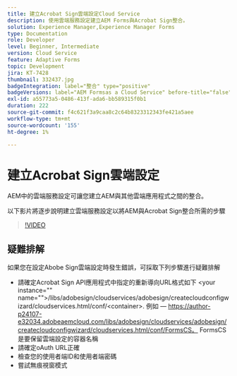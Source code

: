 ```yaml
---
title: 建立Acrobat Sign雲端設定Cloud Service
description: 使用雲端服務設定建立AEM Forms與Acrobat Sign整合。
solution: Experience Manager,Experience Manager Forms
type: Documentation
role: Developer
level: Beginner, Intermediate
version: Cloud Service
feature: Adaptive Forms
topic: Development
jira: KT-7428
thumbnail: 332437.jpg
badgeIntegration: label="整合" type="positive"
badgeVersions: label="AEM Formsas a Cloud Service" before-title="false"
exl-id: a55773a5-0486-413f-ada6-bb589315f0b1
duration: 222
source-git-commit: f4c621f3a9caa8c2c64b8323312343fe421a5aee
workflow-type: tm+mt
source-wordcount: '155'
ht-degree: 1%

---
```


# 建立Acrobat Sign雲端設定

AEM中的雲端服務設定可讓您建立AEM與其他雲端應用程式之間的整合。

以下影片將逐步說明建立雲端服務設定以將AEM與Acrobat Sign整合所需的步驟

>[!VIDEO](https://video.tv.adobe.com/v/332437?quality=12&learn=on)

## 疑難排解

如果您在設定Abobe Sign雲端設定時發生錯誤，可採取下列步驟進行疑難排解
* 請確定Acrobat Sign API應用程式中指定的重新導向URL格式如下
&lt;your instance=&quot;&quot; name=&quot;&quot;>/libs/adobesign/cloudservices/adobesign/createcloudconfigwizard/cloudservices.html/conf/&lt;container>.
例如 — https://author-p24107-e32034.adobeaemcloud.com/libs/adobesign/cloudservices/adobesign/createcloudconfigwizard/cloudservices.html/conf/FormsCS。 FormsCS是要保留雲端設定的容器名稱
* 請確定oAuth URL正確
* 檢查您的使用者端ID和使用者端密碼
* 嘗試無痕視窗模式

